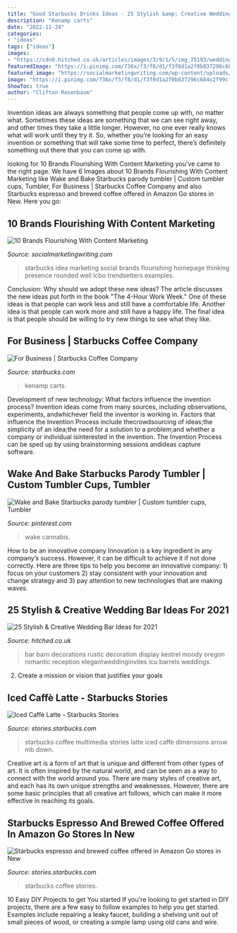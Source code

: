 ```yaml
---
title: "Good Starbucks Drinks Ideas - 25 Stylish &amp; Creative Wedding Bar Ideas For 2021"
description: "Kenamp carts"
date: "2022-11-24"
categories:
- "ideas"
tags: ["ideas"]
images:
- "https://cdn0.hitched.co.uk/articles/images/3/9/1/5/img_75193/wedding-bar-ideas-lighting.jpg"
featuredImage: "https://i.pinimg.com/736x/f3/f8/d1/f3f8d1a2f0b837296c684c2f99cf4295.jpg"
featured_image: "https://socialmarketingwriting.com/wp-content/uploads/2013/02/My-Starbucks-Idea-Homepage.jpg"
image: "https://i.pinimg.com/736x/f3/f8/d1/f3f8d1a2f0b837296c684c2f99cf4295.jpg"
ShowToc: true
author: "Clifton Rosenbaum"
---
```



Invention ideas are always something that people come up with, no matter what. Sometimes these ideas are something that we can see right away, and other times they take a little longer. However, no one ever really knows what will work until they try it. So, whether you’re looking for an easy invention or something that will take some time to perfect, there’s definitely something out there that you can come up with.

	

		
looking for 10 Brands Flourishing With Content Marketing you've came to the right page. We have 6 Images about 10 Brands Flourishing With Content Marketing like Wake and Bake Starbucks parody tumbler | Custom tumbler cups, Tumbler, For Business | Starbucks Coffee Company and also Starbucks espresso and brewed coffee offered in Amazon Go stores in New. Here you go:
		
    
## 10 Brands Flourishing With Content Marketing

<img loading=lazy src="https://socialmarketingwriting.com/wp-content/uploads/2013/02/My-Starbucks-Idea-Homepage.jpg" onerror="this.onerror=null;this.src='https://tse2.mm.bing.net/th?id=OIP.LpD14XWJ8cLbJJzTDobVoAHaEv&amp;pid=15.1';" alt="10 Brands Flourishing With Content Marketing">

_Source: socialmarketingwriting.com_

>starbucks idea marketing social brands flourishing homepage thinking presence rounded well lcbo trendsetters examples. 

	

Conclusion: Why should we adopt these new ideas?
The article discusses the new ideas put forth in the book "The 4-Hour Work Week." One of these ideas is that people can work less and still have a comfortable life. Another idea is that people can work more and still have a happy life. The final idea is that people should be willing to try new things to see what they like.

    
## For Business | Starbucks Coffee Company

<img loading=lazy src="https://globalassets.starbucks.com/assets/77777880c64b49b9b96faf4d9ddf90ea.jpg" onerror="this.onerror=null;this.src='https://tse3.mm.bing.net/th?id=OIP.Ay3wYiEgMuTP8vMzbUo8YwHaEK&amp;pid=15.1';" alt="For Business | Starbucks Coffee Company">

_Source: starbucks.com_

>kenamp carts. 

	

Development of new technology: What factors influence the invention process?
Invention ideas come from many sources, including observations, experiments, andwhichever field the inventor is working in. Factors that influence the Invention Process include thecrowdsourcing of ideas;the simplicity of an idea;the need for a solution to a problem;and whether a company or individual isinterested in the invention. The Invention Process can be sped up by using brainstorming sessions andideas capture software.

    
## Wake And Bake Starbucks Parody Tumbler | Custom Tumbler Cups, Tumbler

<img loading=lazy src="https://i.pinimg.com/736x/f3/f8/d1/f3f8d1a2f0b837296c684c2f99cf4295.jpg" onerror="this.onerror=null;this.src='https://tse3.mm.bing.net/th?id=OIP.ZdY_seW0kusQa351rIoPrAHaJ4&amp;pid=15.1';" alt="Wake and Bake Starbucks parody tumbler | Custom tumbler cups, Tumbler">

_Source: pinterest.com_

>wake cannabis. 

	

How to be an innovative company
Innovation is a key ingredient in any company’s success. However, it can be difficult to achieve it if not done correctly. Here are three tips to help you become an innovative company: 1) focus on your customers 2) stay consistent with your innovation and change strategy and 3) pay attention to new technologies that are making waves.

    
## 25 Stylish &amp; Creative Wedding Bar Ideas For 2021

<img loading=lazy src="https://cdn0.hitched.co.uk/articles/images/3/9/1/5/img_75193/wedding-bar-ideas-lighting.jpg" onerror="this.onerror=null;this.src='https://tse1.mm.bing.net/th?id=OIP.jAPWu5p2NMYCFKj6KKoxnAHaLG&amp;pid=15.1';" alt="25 Stylish &amp; Creative Wedding Bar Ideas for 2021">

_Source: hitched.co.uk_

>bar barn decorations rustic decoration display kestrel moody oregon romantic reception elegantweddinginvites icu barrels weddings. 

	

2. Create a mission or vision that justifies your goals

    
## Iced Caffè Latte - Starbucks Stories

<img loading=lazy src="https://stories.starbucks.com/uploads/2019/01/Starbucks_Coffee_IcedLatte-1.jpg" onerror="this.onerror=null;this.src='https://tse1.mm.bing.net/th?id=OIP.L0PffxxdKMAZDVZVTVnwyQHaKr&amp;pid=15.1';" alt="Iced Caffè Latte - Starbucks Stories">

_Source: stories.starbucks.com_

>starbucks coffee multimedia stories latte iced caffè dimensions arrow mb down. 

	

Creative art is a form of art that is unique and different from other types of art. It is often inspired by the natural world, and can be seen as a way to connect with the world around you. There are many styles of creative art, and each has its own unique strengths and weaknesses. However, there are some basic principles that all creative art follows, which can make it more effective in reaching its goals.

    
## Starbucks Espresso And Brewed Coffee Offered In Amazon Go Stores In New

<img loading=lazy src="https://stories.starbucks.com/uploads/2019/06/Amazon-Go-social.jpg" onerror="this.onerror=null;this.src='https://tse4.mm.bing.net/th?id=OIP.w3dolIQ7AnAQSSn7yrrWNQHaFv&amp;pid=15.1';" alt="Starbucks espresso and brewed coffee offered in Amazon Go stores in New">

_Source: stories.starbucks.com_

>starbucks coffee stories. 

	

10 Easy DIY Projects to get You started
If you're looking to get started in DIY projects, there are a few easy to follow examples to help you get started. Examples include repairing a leaky faucet, building a shelving unit out of small pieces of wood, or creating a simple lamp using old cans and wire.


